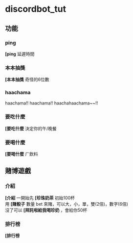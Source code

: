 # discordbot_tut

## 功能

### ping
**[ping** 延遲時間

### 本本抽獎
**[本本抽獎** 奇怪的6位數

### haachama   
haachama!! haachama!! haachahaachama~~!!    

### 要吃什麼
**[要吃什麼** 決定你的午/晚餐

### 要喝什麼
**[要喝什麼** ㄏ飲料

## 賭博遊戲

### 介紹
**[介紹** 
一開始先 **[珍珠奶茶** 初始100杯 <br>
用 **[賭骰子** 數量 bet 來賭，可以大，小，單，雙(2倍)，數字(6倍) <br>
沒了可以 **[拜託啦給我喝珍奶** ，會給你50杯
### 排行榜
**[排行榜** 